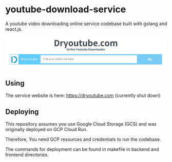 # youtube-download-service

A youtube video downloading online service codebase built with golang and react.js.

![](screenshot.png)

## Using
The service website is here: https://dryoutube.com (currently shut down)

## Deploying
This repository assumes you use Google Cloud Storage (GCS) and was originally deployed on GCP Cloud Run.

Therefore, You need GCP resources and credentials to run the codebase.

The commands for deployment can be found in makefile in backend and frontend directories.
